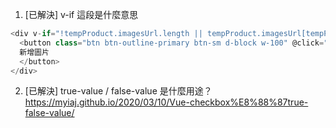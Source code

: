 1. [已解決] v-if 這段是什麼意思

```javascript
<div v-if="!tempProduct.imagesUrl.length || tempProduct.imagesUrl[tempProduct.imagesUrl.length - 1]">
  <button class="btn btn-outline-primary btn-sm d-block w-100" @click="tempProduct.imagesUrl.push('')">
  新增圖片
  </button>
</div>
```

2. [已解決] true-value / false-value 是什麼用途？
   https://myiaj.github.io/2020/03/10/Vue-checkbox%E8%88%87true-false-value/

